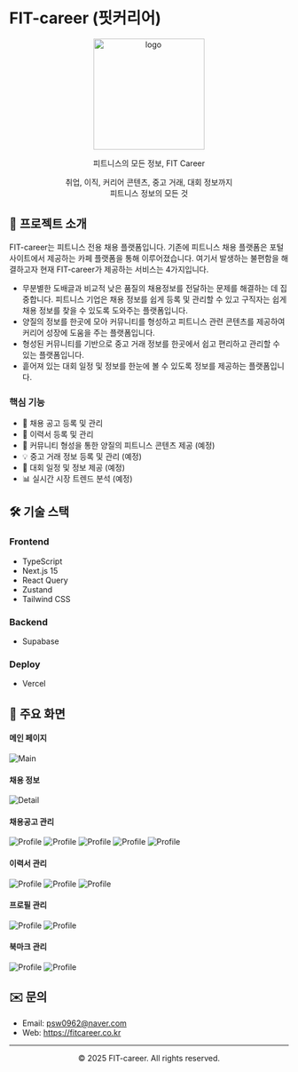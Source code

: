# FIT-career (핏커리어)

<div align="center">
  <img src="public/svg/logo.svg" alt="logo" width="200"/>
  <p>피트니스의 모든 정보, FIT Career</p>
  <p>취업, 이직, 커리어 콘텐츠, 중고 거래, 대회 정보까지<br/>피트니스 정보의 모든 것</p>
</div>

## 🚀 프로젝트 소개

FIT-career는 피트니스 전용 채용 플랫폼입니다. 기존에 피트니스 채용 플랫폼은 포털사이트에서 제공하는 카페 플랫폼을 통해 이루어졌습니다. 여기서 발생하는 불편함을 해결하고자 현재 FIT-career가 제공하는 서비스는 4가지입니다.

- 무분별한 도배글과 비교적 낮은 품질의 채용정보를 전달하는 문제를 해결하는 데 집중합니다. 피트니스 기업은 채용 정보를 쉽게 등록 및 관리할 수 있고 구직자는 쉽게 채용 정보를 찾을 수 있도록 도와주는 플랫폼입니다.
- 양질의 정보를 한곳에 모아 커뮤니티를 형성하고 피트니스 관련 콘텐츠를 제공하여 커리어 성장에 도움을 주는 플랫폼입니다.
- 형성된 커뮤니티를 기반으로 중고 거래 정보를 한곳에서 쉽고 편리하고 관리할 수 있는 플랫폼입니다.
- 흩어져 있는 대회 일정 및 정보를 한눈에 볼 수 있도록 정보를 제공하는 플랫폼입니다.

### 핵심 기능

- 🎯 채용 공고 등록 및 관리
- 👥 이력서 등록 및 관리
- 💼 커뮤니티 형성을 통한 양질의 피트니스 콘텐츠 제공 (예정)
- 💡 중고 거래 정보 등록 및 관리 (예정)
- 🥇 대회 일정 및 정보 제공 (예정)
- 📊 실시간 시장 트렌드 분석 (예정)

## 🛠 기술 스택

### Frontend

- TypeScript
- Next.js 15
- React Query
- Zustand
- Tailwind CSS

### Backend

- Supabase

### Deploy

- Vercel

## 📱 주요 화면

#### 메인 페이지

![Main](public/images/main.png)

#### 채용 정보

![Detail](public/images/detail.png)

#### 채용공고 관리

![Profile](public/images/hirings.png) ![Profile](public/images/submitted-resume-1.png) ![Profile](public/images/submitted-resume-2.png) ![Profile](public/images/hiring-registration1.png) ![Profile](public/images/hiring-registration2.png)

#### 이력서 관리

![Profile](public/images/resume.png) ![Profile](public/images/submitted.png) ![Profile](public/images/resume-select.png)

#### 프로필 관리

![Profile](public/images/profile.png) ![Profile](public/images/profile-edit.png)

#### 북마크 관리

![Profile](public/images/bookmark.png) ![Profile](public/images/bookmark-management.png)

## ✉️ 문의

- Email: psw0962@naver.com
- Web: https://fitcareer.co.kr

---

<div align="center">
  <p>© 2025 FIT-career. All rights reserved.</p>
</div>
